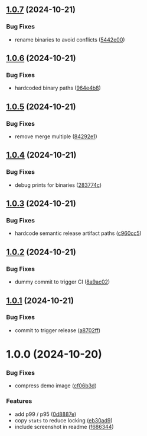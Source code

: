 ## [1.0.7](https://github.com/obviyus/pong/compare/v1.0.6...v1.0.7) (2024-10-21)


### Bug Fixes

* rename binaries to avoid conflicts ([5442e00](https://github.com/obviyus/pong/commit/5442e0019f04be0fb5bc10b24dc0975f56786bd1))

## [1.0.6](https://github.com/obviyus/pong/compare/v1.0.5...v1.0.6) (2024-10-21)


### Bug Fixes

* hardcoded binary paths ([964e4b8](https://github.com/obviyus/pong/commit/964e4b8e903102b17ce813c12379e8beebd979dd))

## [1.0.5](https://github.com/obviyus/pong/compare/v1.0.4...v1.0.5) (2024-10-21)


### Bug Fixes

* remove merge multiple ([84292e1](https://github.com/obviyus/pong/commit/84292e1a7f908b9828a46f3a78757e4ed59dffe7))

## [1.0.4](https://github.com/obviyus/pong/compare/v1.0.3...v1.0.4) (2024-10-21)


### Bug Fixes

* debug prints for binaries ([283774c](https://github.com/obviyus/pong/commit/283774c366235b2dfe6edcb2406ecbf2df81711f))

## [1.0.3](https://github.com/obviyus/pong/compare/v1.0.2...v1.0.3) (2024-10-21)


### Bug Fixes

* hardcode semantic release artifact paths ([c960cc5](https://github.com/obviyus/pong/commit/c960cc57f20df39b05e12dcf89f4363dca637939))

## [1.0.2](https://github.com/obviyus/pong/compare/v1.0.1...v1.0.2) (2024-10-21)


### Bug Fixes

* dummy commit to trigger CI ([8a9ac02](https://github.com/obviyus/pong/commit/8a9ac0243fe0c8d9903138437c32f78b2d4a8d37))

## [1.0.1](https://github.com/obviyus/pong/compare/v1.0.0...v1.0.1) (2024-10-21)


### Bug Fixes

* commit to trigger release ([a8702ff](https://github.com/obviyus/pong/commit/a8702ff50d99a23379f04f63e6dc4d2c250d6b4e))

# 1.0.0 (2024-10-20)


### Bug Fixes

* compress demo image ([cf06b3d](https://github.com/obviyus/pong/commit/cf06b3db5391a7629be76eac79e31531e66f843f))


### Features

* add p99 / p95 ([0d8887e](https://github.com/obviyus/pong/commit/0d8887edd1191e9c8958f1f7a214e524fcf90962))
* copy `stats` to reduce locking ([eb30ad9](https://github.com/obviyus/pong/commit/eb30ad9fcbf461067eb62f9d43f894e222f72454))
* include screenshot in readme ([f686344](https://github.com/obviyus/pong/commit/f68634471781525e90473286c89aeb6b034d61ea))
